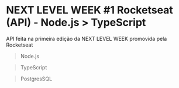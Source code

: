 # NEXT LEVEL WEEK #1 Rocketseat (API) - Node.js > TypeScript

API feita na primeira edição da NEXT LEVEL WEEK promovida pela Rocketseat

> Node.js 

> TypeScript

> PostgresSQL
